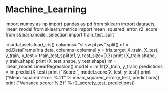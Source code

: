 # Machine_Learning
import numpy as np
import pandas as pd
from sklearn import datasets, linear_model
from sklearn.metrics import mean_squared_error, r2_score
from sklearn.model_selection import train_test_split

iris=datasets.load_iris()
columns= "sl sw pl pw".split()
df = pd.DataFrame(iris.data, columns=columns)
y = iris.target
X_train, X_test, y_train, y_test = train_test_split(df, y, test_size=0.3)
print (X_train.shape, y_train.shape)
print (X_test.shape, y_test.shape)
lm = linear_model.LinearRegression()
model = lm.fit(X_train, y_train)
predictions = lm.predict(X_test)
print ("Score:", model.score(X_test, y_test))
print ("Mean squared error: %.2f"
      % mean_squared_error(y_test, predictions))
print ("Variance score: %.2f" % r2_score(y_test, predictions))
